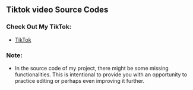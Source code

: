 ## Tiktok video Source Codes

### Check Out My TikTok:
- [TikTok](https://www.tiktok.com/@educsystemsuckssss)


### Note:
-  In the source code of my project, there might be some missing functionalities. This is intentional to provide you with an opportunity to practice editing or perhaps even improving it further.
